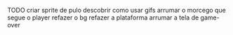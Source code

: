 TODO
criar sprite de pulo
descobrir como usar gifs
arrumar o morcego que segue o player
refazer o bg
refazer a plataforma
arrumar a tela de game-over
